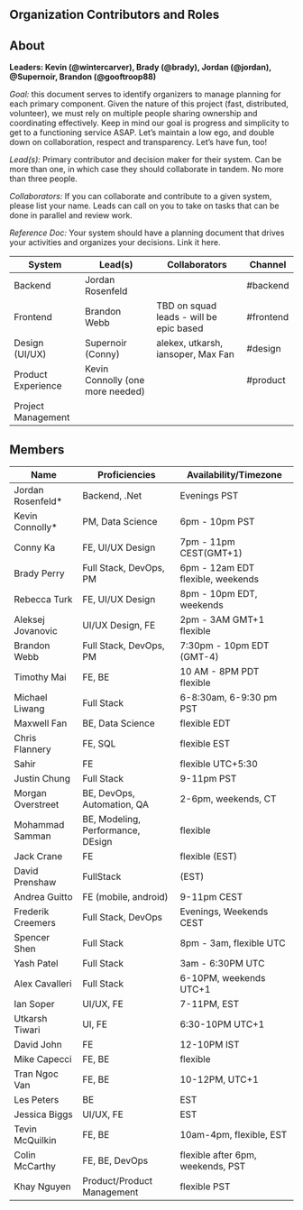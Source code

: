 ## Organization Contributors and Roles

## About
**Leaders: Kevin (@wintercarver), Brady (@brady), Jordan (@jordan), @Supernoir, Brandon (@gooftroop88)**

*Goal:* this document serves to identify organizers to manage planning for each primary component. Given the nature of this project (fast, distributed, volunteer), we must rely on multiple people sharing ownership and coordinating effectively. Keep in mind our goal is progress and simplicity to get to a functioning service ASAP. Let’s maintain a low ego, and double down on collaboration, respect and transparency. Let’s have fun, too! 

*Lead(s):* Primary contributor and decision maker for their system. Can be more than one, in which case they should collaborate in tandem. No more than three people.

*Collaborators:* If you can collaborate and contribute to a given system, please list your name. Leads can call on you to take on tasks that can be done in parallel and review work. 

*Reference Doc:* Your system should have a planning document that drives your activities and organizes your decisions. Link it here.

| System             | Lead(s)                          | Collaborators                           | Channel   |
|--------------------|----------------------------------|-----------------------------------------|-----------|
| Backend            | Jordan Rosenfeld                 |                                         | #backend  |
| Frontend           | Brandon Webb                     | TBD on squad leads - will be epic based | #frontend |
| Design (UI/UX)     | Supernoir (Conny)                | alekex, utkarsh, iansoper, Max Fan      | #design   |
| Product Experience | Kevin Connolly (one more needed) |                                         | #product  |
| Project Management |                                  |                                         |           |


## Members
| Name              | Proficiencies                     | Availability/Timezone             |
|-------------------|-----------------------------------|-----------------------------------|
| Jordan Rosenfeld* | Backend, .Net                     | Evenings PST                      |
| Kevin Connolly*   | PM, Data Science                  | 6pm - 10pm PST                    |
| Conny Ka          | FE, UI/UX Design                  | 7pm - 11pm CEST(GMT+1)            |
| Brady Perry       | Full Stack, DevOps, PM            | 6pm - 12am EDT flexible, weekends |
| Rebecca Turk      | FE, UI/UX Design                  | 8pm - 10pm EDT, weekends          |
| Aleksej Jovanovic | UI/UX Design, FE                  | 2pm - 3AM GMT+1 flexible          |
| Brandon Webb      | Full Stack, DevOps, PM            | 7:30pm - 10pm EDT (GMT-4)         |
| Timothy Mai       | FE, BE                            | 10 AM - 8PM PDT flexible          |
| Michael Liwang    | Full Stack                        | 6-8:30am, 6-9:30 pm PST           |
| Maxwell Fan       | BE, Data Science                  | flexible EDT                      |
| Chris Flannery    | FE, SQL                           | flexible EST                      |
| Sahir             | FE                                | flexible UTC+5:30                 |
| Justin Chung      | Full Stack                        | 9-11pm PST                        |
| Morgan Overstreet | BE, DevOps, Automation, QA        | 2-6pm, weekends, CT               |
| Mohammad Samman   | BE, Modeling, Performance, DEsign | flexible                          |
| Jack Crane        | FE                                | flexible (EST)                    |
| David Prenshaw    | FullStack                         | (EST)                             |
| Andrea Guitto     | FE (mobile, android)              | 9-11pm CEST                       |
| Frederik Creemers | Full Stack, DevOps                | Evenings, Weekends CEST           |
| Spencer Shen      | Full Stack                        | 8pm - 3am, flexible UTC           |
| Yash Patel        | Full Stack                        | 3am - 6:30PM UTC                  |
| Alex Cavalleri    | Full Stack                        | 6-10PM, weekends UTC+1            |
| Ian Soper         | UI/UX, FE                         | 7-11PM, EST                       |
| Utkarsh Tiwari    | UI, FE                            | 6:30-10PM UTC+1                   |
| David John        | FE                                | 12-10PM IST                       |
| Mike Capecci      | FE, BE                            | flexible                          |
| Tran Ngoc Van     | FE, BE                            | 10-12PM, UTC+1                    |
| Les Peters        | BE                                | EST                               |
| Jessica Biggs     | UI/UX, FE                         | EST                               |
| Tevin McQuilkin   | FE, BE                            | 10am-4pm, flexible, EST           |
| Colin McCarthy    | FE, BE, DevOps                    | flexible after 6pm, weekends, PST |
| Khay Nguyen       | Product/Product Management        | flexible PST                      |
